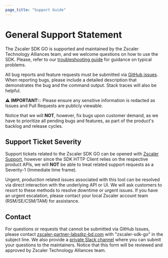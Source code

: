 ```yaml
---
page_title: "Support Guide"
---
```


# General Support Statement

The Zscaler SDK GO is supported and maintained by the Zscaler Technology Alliances team, and we welcome questions on how to use the SDK.
Please, refer to our [troubleshooting guide](troubleshooting.md) for guidance on typical problems.

All bug reports and feature requests must be submitted via [GitHub issues](https://github.com/SecurityGeekIO/zscaler-sdk-go/issues). When reporting bugs, please include a detailed description that demonstrates the bug and the command output. Stack traces will also be helpful.

⚠️ **IMPORTANT:**:: Please ensure any sensitive information is redacted as Issues and Pull Requests are publicly viewable.

Notice that we will **NOT**, however, fix bugs upon customer demand, as we have to prioritize all pending bugs and features, as part of the product's backlog and release cycles.

## Support Ticket Severity

Support tickets related to the Zscaler SDK GO can be opened with [Zscaler Support](https://help.zscaler.com/login-tickets), however since the SDK HTTP Client relies on the respective product APIs, we will **NOT** be able to treat related support requests as a Severity-1 (Immediate time frame).

Urgent, production related issues associated with this tool can be resolved via direct interaction with the underlying API or UI. We will ask customers to resort to these methods to resolve downtime or urgent issues. If you have an urgent escalation, please contact your local Zscaler account team (RSM/SE/CSM/TAM) for assistance.

## Contact

For questions or requests that cannot be submitted via GitHub Issues, please contact zscaler-partner-labs@z-bd.com with "zscaler-sdk-go" in the subject line.
We also provide a [private Slack channel](https://docs.google.com/forms/d/e/1FAIpQLSfkd3EMkLQdIWMNQ7QCr8TrH_xVSwSYcQshfBPDEZFOaF28qA/viewform?usp=sf_link) where you can submit your questions to the maintainers. Notice that this form will be reviewed and approved by Zscaler Technology Alliances team.
